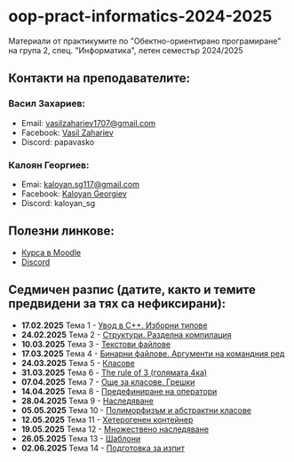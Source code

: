 # oop-pract-informatics-2024-2025
Материали от практикумите по "Обектно-ориентирано програмиране" на група 2, спец. "Информатика", летен семестър 2024/2025

## Контакти на преподавателите:

### Васил Захариев:

- Email: vasilzahariev1707@gmail.com
- Facebook: [Vasil Zahariev](https://www.facebook.com/vasil.zahariev.75/)
- Discord: papavasko

### Калоян Георгиев:

- Emai: kaloyan.sg117@gmail.com
- Facebook: [Kaloyan Georgiev](https://www.facebook.com/kaloqn.georgiew)
- Discord: kaloyan_sg

## Полезни линкове:

- [Курса в Moodle](https://learn.fmi.uni-sofia.bg/course/view.php?id=10995)
- [Discord](https://discord.gg/gdwPfWDWuJ)

## Седмичен разпис (датите, както и темите предвидени за тях са нефиксирани):

- **17.02.2025** Тема 1 - [Увод в C++. Изборни типове](./01-Hello-Cpp/)
- **24.02.2025** Тема 2 - [Структури. Разделна компилация](./02-Structures/)
- **10.03.2025** Тема 3 - [Текстови файлове](./03-Text-Files/)
- **17.03.2025** Тема 4 - [Бинарни файлове. Аргументи на командния ред](./04-Binary-Files/)
- **24.03.2025** Тема 5 - [Класове](./05-Classes/)
- **31.03.2025** Тема 6 - [The rule of 3 (голямата 4ка)](./)
- **07.04.2025** Тема 7 - [Още за класове. Грешки](./07-More-on-Classes/)
- **14.04.2025** Тема 8 - [Предефиниране на оператори](./08-Operator-Overloading/)
- **28.04.2025** Тема 9 - [Наследяване](./)
- **05.05.2025** Тема 10 - [Полиморфизъм и абстрактни класове](./)
- **12.05.2025** Тема 11 - [Хетерогенен контейнер](./)
- **19.05.2025** Тема 12 - [Множествено наследяване](./)
- **26.05.2025** Тема 13 - [Шаблони](./)
- **02.06.2025** Тема 14 - [Подготовка за изпит](./)
